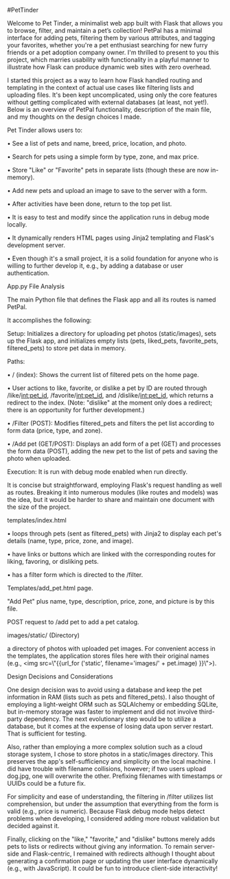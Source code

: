 
#PetTinder
 
Welcome to Pet Tinder, a minimalist web app built with Flask that allows you to browse, filter, and maintain a pet’s collection!  PetPal has a minimal interface for adding pets, filtering them by various attributes, and tagging your favorites, whether you're a pet enthusiast searching for new furry friends or a pet adoption company owner. I'm thrilled to present to you this project, which marries usability with functionality in a playful manner to illustrate how Flask can produce dynamic web sites with zero overhead.
 
I started this project as a way to learn how Flask handled routing and templating in the context of actual use cases like filtering lists and uploading files.  It's been kept uncomplicated, using only the core features without getting complicated with external databases (at least, not yet!).  Below is an overview of PetPal functionality, description of the main file, and my thoughts on the design choices I made.
 
Pet Tinder allows users to:
 
• See a list of pets and name, breed, price, location, and photo.
 
• Search for pets using a simple form by type, zone, and max price.
 
• Store "Like" or "Favorite" pets in separate lists (though these are now in-memory).
 
• Add new pets and upload an image to save to the server with a form.
 
• After activities have been done, return to the top pet list.
 
• It is easy to test and modify since the application runs in debug mode locally.
 
• It dynamically renders HTML pages using Jinja2 templating and Flask's development server.
 
• Even though it's a small project, it is a solid foundation for anyone who is willing to further develop it, e.g., by adding a database or user authentication.
 
 
App.py File Analysis
 
The main Python file that defines the Flask app and all its routes is named PetPal.
 
It accomplishes the following:
 
Setup: Initializes a directory for uploading pet photos (static/images), sets up the Flask app, and initializes empty lists (pets, liked_pets, favorite_pets, filtered_pets) to store pet data in memory.
 
Paths:
 
• / (index): Shows the current list of filtered pets on the home page.
 
• User actions to like, favorite, or dislike a pet by ID are routed through /like/<int:pet_id>, /favorite/<int:pet_id>, and /dislike/<int:pet_id>, which returns a redirect to the index.  (Note: "dislike" at the moment only does a redirect; there is an opportunity for further development.)
 
• /Filter (POST): Modifies filtered_pets and filters the pet list according to form data (price, type, and zone).
 
• /Add pet (GET/POST): Displays an add form of a pet (GET) and processes the form data (POST), adding the new pet to the list of pets and saving the photo when uploaded.
 
Execution: It is run with debug mode enabled when run directly.
 
It is concise but straightforward, employing Flask's request handling as well as routes. Breaking it into numerous modules (like routes and models) was the idea, but it would be harder to share and maintain one document with the size of the project.
 
templates/index.html
 
• loops through pets (sent as filtered_pets) with Jinja2 to display each pet's details (name, type, price, zone, and image).
 
• have links or buttons which are linked with the corresponding routes for liking, favoring, or disliking pets.
 
• has a filter form which is directed to the /filter.
 
 Templates/add_pet.html page.
 
"Add Pet" plus name, type, description, price, zone, and picture is by this file.
 
POST request to /add pet to add a pet catalog.
 
images/static/ (Directory)
 
a directory of photos with uploaded pet images.  For convenient access in the templates, the application stores files here with their original names (e.g., <img src=\\\"{{url_for ('static', filename='images/' + pet.image) }}\\\">).
 
 
Design Decisions and Considerations
 
One design decision was to avoid using a database and keep the pet information in RAM (lists such as pets and filtered_pets). I also thought of employing a light-weight ORM such as SQLAlchemy or embedding SQLite, but in-memory storage was faster to implement and did not involve third-party dependency.  The next evolutionary step would be to utilize a database, but it comes at the expense of losing data upon server restart.  That is sufficient for testing.
 
Also, rather than employing a more complex solution such as a cloud storage system, I chose to store photos in a static/images directory. This preserves the app's self-sufficiency and simplicity on the local machine.  I did have trouble with filename collisions, however; if two users upload dog.jpg, one will overwrite the other.  Prefixing filenames with timestamps or UUIDs could be a future fix.
 
For simplicity and ease of understanding, the filtering in /filter utilizes list comprehension, but under the assumption that everything from the form is valid (e.g., price is numeric).  Because Flask debug mode helps detect problems when developing, I considered adding more robust validation but decided against it.
 
Finally, clicking on the "like," "favorite," and "dislike" buttons merely adds pets to lists or redirects without giving any information.  To remain server-side and Flask-centric, I remained with redirects although I thought about generating a confirmation page or updating the user interface dynamically (e.g., with JavaScript).  It could be fun to introduce client-side interactivity!
 
 
